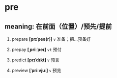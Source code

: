 # pre

## meaning: 在前面（位置）/预先/提前

1. prepare **[prɪˈpeə(r)]** `v` 准备；把...预备好

2. prepay **[ˌpriːˈpeɪ]** `vt` 预付

3. predict **[prɪˈdɪkt]** `v` 预言

4. preview **[ˈpriːvjuː]** `v` 预览
